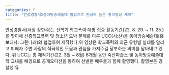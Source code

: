 ```yaml
---
categories: f
title: "안성경찰서X동아방송예술대 협업으로 완성도 높은 홍보영상 제작"
---
```

안성경찰서(서장 장한주)는 신학기 학교폭력 예방 집중 활동기간(22. 8. 29. ~ 11. 25.) 을 맞이해 신종학교폭력 및 청소년 도박 문제를 다룬 UCC(시:선)을 동아방송예술대(홍보대사: 그린나래)와 협업하여 제작했다.위 영상은 학교폭력의 최근 유형별 실태를 알리고 피해자 주변 사람의 적극적인 도움과 관심을 가져주길 당부하는 의미를 담아내고 있다. 위 UCC는 총 제작기간(22. 3월 ~ 8월) 6개월 동안 죽산파출소 및 동아방송예술대학 교내를 배경으로 공개오디션을 통하여 선발한 배우들과 함께 촬영했다. 촬영본은 경찰청 유